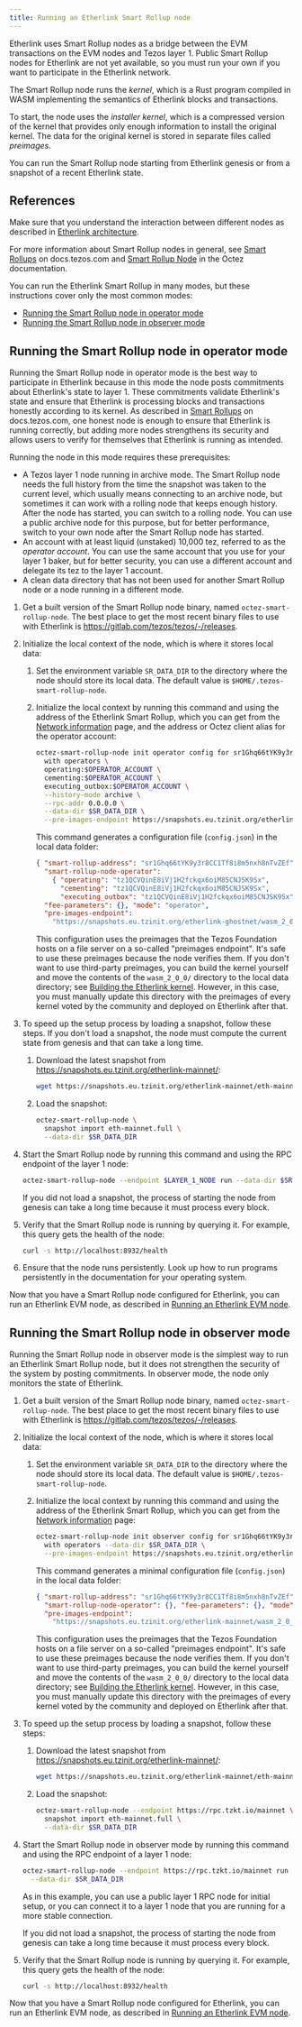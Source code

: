 ```yaml
---
title: Running an Etherlink Smart Rollup node
---
```


Etherlink uses Smart Rollup nodes as a bridge between the EVM transactions on the EVM nodes and Tezos layer 1.
Public Smart Rollup nodes for Etherlink are not yet available, so you must run your own if you want to participate in the Etherlink network.

The Smart Rollup node runs the _kernel_, which is a Rust program compiled in WASM implementing the semantics of Etherlink blocks and transactions.

To start, the node uses the _installer kernel_, which is a compressed version of the kernel that provides only enough information to install the original kernel.
The data for the original kernel is stored in separate files called _preimages_.

You can run the Smart Rollup node starting from Etherlink genesis or from a snapshot of a recent Etherlink state.

## References

Make sure that you understand the interaction between different nodes as described in [Etherlink architecture](/network/architecture).

For more information about Smart Rollup nodes in general, see [Smart Rollups](https://docs.tezos.com/architecture/smart-rollups) on docs.tezos.com and [Smart Rollup Node](https://tezos.gitlab.io/shell/smart_rollup_node.html) in the Octez documentation.

You can run the Etherlink Smart Rollup in many modes, but these instructions cover only the most common modes:

- [Running the Smart Rollup node in operator mode](#running-the-smart-rollup-node-in-operator-mode)
- [Running the Smart Rollup node in observer mode](#running-the-smart-rollup-node-in-observer-mode)

## Running the Smart Rollup node in operator mode

Running the Smart Rollup node in operator mode is the best way to participate in Etherlink because in this mode the node posts commitments about Etherlink's state to layer 1.
These commitments validate Etherlink's state and ensure that Etherlink is processing blocks and transactions honestly according to its kernel.
As described in [Smart Rollups](https://docs.tezos.com/architecture/smart-rollups) on docs.tezos.com, one honest node is enough to ensure that Etherlink is running correctly, but adding more nodes strengthens its security and allows users to verify for themselves that Etherlink is running as intended.

Running the node in this mode requires these prerequisites:

- A Tezos layer 1 node running in archive mode.
The Smart Rollup node needs the full history from the time the snapshot was taken to the current level, which usually means connecting to an archive node, but sometimes it can work with a rolling node that keeps enough history.
After the node has started, you can switch to a rolling node.
You can use a public archive node for this purpose, but for better performance, switch to your own node after the Smart Rollup node has started.
- An account with at least liquid (unstaked) 10,000 tez, referred to as the _operator account_.
You can use the same account that you use for your layer 1 baker, but for better security, you can use a different account and delegate its tez to the layer 1 account.
- A clean data directory that has not been used for another Smart Rollup node or a node running in a different mode.

1. Get a built version of the Smart Rollup node binary, named `octez-smart-rollup-node`.
The best place to get the most recent binary files to use with Etherlink is https://gitlab.com/tezos/tezos/-/releases.

1. Initialize the local context of the node, which is where it stores local data:

   1. Set the environment variable `SR_DATA_DIR` to the directory where the node should store its local data.
   The default value is `$HOME/.tezos-smart-rollup-node`.

   1. Initialize the local context by running this command and using the address of the Etherlink Smart Rollup, which you can get from the [Network information](/get-started/network-information) page, and the address or Octez client alias for the operator account:

      ```bash
      octez-smart-rollup-node init operator config for sr1Ghq66tYK9y3r8CC1Tf8i8m5nxh8nTvZEf \
        with operators \
        operating:$OPERATOR_ACCOUNT \
        cementing:$OPERATOR_ACCOUNT \
        executing_outbox:$OPERATOR_ACCOUNT \
        --history-mode archive \
        --rpc-addr 0.0.0.0 \
        --data-dir $SR_DATA_DIR \
        --pre-images-endpoint https://snapshots.eu.tzinit.org/etherlink-mainnet/wasm_2_0_0
      ```

      This command generates a configuration file (`config.json`) in the local data folder:

      ```json
      { "smart-rollup-address": "sr1Ghq66tYK9y3r8CC1Tf8i8m5nxh8nTvZEf",
        "smart-rollup-node-operator":
          { "operating": "tz1QCVQinE8iVj1H2fckqx6oiM85CNJSK9Sx",
            "cementing": "tz1QCVQinE8iVj1H2fckqx6oiM85CNJSK9Sx",
            "executing_outbox": "tz1QCVQinE8iVj1H2fckqx6oiM85CNJSK9Sx" },
        "fee-parameters": {}, "mode": "operator",
        "pre-images-endpoint":
          "https://snapshots.eu.tzinit.org/etherlink-ghostnet/wasm_2_0_0" }
      ```

      This configuration uses the preimages that the Tezos Foundation hosts on a file server on a so-called "preimages endpoint".
      It's safe to use these preimages because the node verifies them.
      If you don't want to use third-party preimages, you can build the kernel yourself and move the contents of the `wasm_2_0_0/` directory to the local data directory; see [Building the Etherlink kernel](/network/building-kernel).
      However, in this case, you must manually update this directory with the preimages of every kernel voted by the community and deployed on Etherlink after that.

1. To speed up the setup process by loading a snapshot, follow these steps.
If you don't load a snapshot, the node must compute the current state from genesis and that can take a long time.

   1. Download the latest snapshot from https://snapshots.eu.tzinit.org/etherlink-mainnet/:

      ```bash
      wget https://snapshots.eu.tzinit.org/etherlink-mainnet/eth-mainnet.full
      ```

   1. Load the snapshot:

      ```bash
      octez-smart-rollup-node \
        snapshot import eth-mainnet.full \
        --data-dir $SR_DATA_DIR
      ```

1. Start the Smart Rollup node by running this command and using the RPC endpoint of the layer 1 node:

   ```bash
   octez-smart-rollup-node --endpoint $LAYER_1_NODE run --data-dir $SR_DATA_DIR
   ```

   If you did not load a snapshot, the process of starting the node from genesis can take a long time because it must process every block.

1. Verify that the Smart Rollup node is running by querying it.
For example, this query gets the health of the node:

   ```bash
   curl -s http://localhost:8932/health
   ```

1. Ensure that the node runs persistently.
Look up how to run programs persistently in the documentation for your operating system.

Now that you have a Smart Rollup node configured for Etherlink, you can run an Etherlink EVM node, as described in [Running an Etherlink EVM node](./evm-nodes).

## Running the Smart Rollup node in observer mode

Running the Smart Rollup node in observer mode is the simplest way to run an Etherlink Smart Rollup node, but it does not strengthen the security of the system by posting commitments.
In observer mode, the node only monitors the state of Etherlink.

1. Get a built version of the Smart Rollup node binary, named `octez-smart-rollup-node`.
The best place to get the most recent binary files to use with Etherlink is https://gitlab.com/tezos/tezos/-/releases.

1. Initialize the local context of the node, which is where it stores local data:

   1. Set the environment variable `SR_DATA_DIR` to the directory where the node should store its local data.
   The default value is `$HOME/.tezos-smart-rollup-node`.

   1. Initialize the local context by running this command and using the address of the Etherlink Smart Rollup, which you can get from the [Network information](/get-started/network-information) page:

      ```bash
      octez-smart-rollup-node init observer config for sr1Ghq66tYK9y3r8CC1Tf8i8m5nxh8nTvZEf \
        with operators --data-dir $SR_DATA_DIR \
        --pre-images-endpoint https://snapshots.eu.tzinit.org/etherlink-mainnet/wasm_2_0_0
      ```

      This command generates a minimal configuration file (`config.json`) in the local data folder:

      ```json
      { "smart-rollup-address": "sr1Ghq66tYK9y3r8CC1Tf8i8m5nxh8nTvZEf",
        "smart-rollup-node-operator": {}, "fee-parameters": {}, "mode": "observer",
        "pre-images-endpoint":
          "https://snapshots.eu.tzinit.org/etherlink-mainnet/wasm_2_0_0" }
      ```

      This configuration uses the preimages that the Tezos Foundation hosts on a file server on a so-called "preimages endpoint".
      It's safe to use these preimages because the node verifies them.
      If you don't want to use third-party preimages, you can build the kernel yourself and move the contents of the `wasm_2_0_0/` directory to the local data directory; see [Building the Etherlink kernel](/network/building-kernel).
      However, in this case, you must manually update this directory with the preimages of every kernel voted by the community and deployed on Etherlink after that.

1. To speed up the setup process by loading a snapshot, follow these steps:

   1. Download the latest snapshot from https://snapshots.eu.tzinit.org/etherlink-mainnet/:

      ```bash
      wget https://snapshots.eu.tzinit.org/etherlink-mainnet/eth-mainnet.full
      ```

   1. Load the snapshot:

      ```bash
      octez-smart-rollup-node --endpoint https://rpc.tzkt.io/mainnet \
        snapshot import eth-mainnet.full \
        --data-dir $SR_DATA_DIR
      ```

1. Start the Smart Rollup node in observer mode by running this command and using the RPC endpoint of a layer 1 node:

   ```bash
   octez-smart-rollup-node --endpoint https://rpc.tzkt.io/mainnet run \
     --data-dir $SR_DATA_DIR
   ```

   As in this example, you can use a public layer 1 RPC node for initial setup, or you can connect it to a layer 1 node that you are running for a more stable connection.

   If you did not load a snapshot, the process of starting the node from genesis can take a long time because it must process every block.

1. Verify that the Smart Rollup node is running by querying it.
For example, this query gets the health of the node:

   ```bash
   curl -s http://localhost:8932/health
   ```

Now that you have a Smart Rollup node configured for Etherlink, you can run an Etherlink EVM node, as described in [Running an Etherlink EVM node](./evm-nodes).
